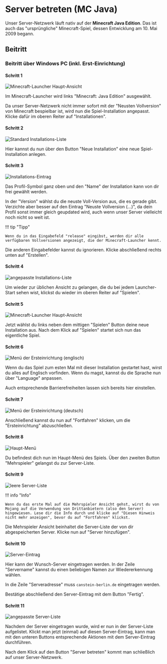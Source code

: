 # Server betreten (MC Java)

Unser Server-Netzwerk läuft nativ auf der **Minecraft Java Edition**. Das ist auch das "ursprüngliche" Minecraft-Spiel, dessen Entwicklung am 10. Mai 2009 begann.

## Beitritt

### Beitritt über Windows PC (inkl. Erst-Einrichtung)

#### Schritt 1

![Minecraft-Launcher Haupt-Ansicht](./images/Java_Join-1.png)

Im Minecraft-Launcher wird links "Minecraft: Java Edition" ausgewählt.

Da unser Server-Netzwerk nicht immer sofort mit der "Neusten Vollversion" von Minecraft bespielbar ist, wird nun die Spiel-Installation angepasst. Klicke dafür im oberen Reiter auf "Installationen".

#### Schritt 2

![Standard Installations-Liste](./images/Java_Join-2.png)

Hier kannst du nun über den Button "Neue Installation" eine neue Spiel-Installation anlegen.

#### Schritt 3

![Installations-Eintrag](./images/Java_Join-3.png)

Das Profil-Symbol ganz oben und den "Name" der Installation kann von dir frei gewählt werden.

In der "Version" wählst du die neuste Voll-Version aus, die es gerade gibt. Verzichte aber besser auf den Eintrag "Neuste Vollversion (...)", da dein Profil sonst immer gleich geupdated wird, auch wenn unser Server vielleicht noch nicht so weit ist.

!!! tip "Tipp"

    Wenn du in das Eingabefeld "release" eingibst, werden dir alle verfügbaren Vollversionen angezeigt, die der Minecraft-Launcher kennt.

Die anderen Eingabefelder kannst du ignorieren. Klicke abschließend rechts unten auf "Erstellen".

#### Schritt 4

![angepasste Installations-Liste](./images/Java_Join-4.png)

Um wieder zur üblichen Ansicht zu gelangen, die du bei jedem Launcher-Start sehen wist, klickst du wieder im oberen Reiter auf "Spielen".

#### Schritt 5

![Minecraft-Launcher Haupt-Ansicht](./images/Java_Join-5.png)

Jetzt wählst du links neben dem mittigen "Spielen" Button deine neue Installation aus. Nach dem Klick auf "Spielen" startet sich nun das eigentliche Spiel.

#### Schritt 6

![Menü der Ersteinrichtung (englisch)](./images/Java_Join-6.png)

Wenn du das Spiel zum esten Mal mit dieser Installation gestartet hast, wirst du alles auf Englisch vorfinden. Wenn du magst, kannst du die Sprache nun über "Language" anpassen.

Auch entsprechende Barrierefreiheiten lassen sich bereits hier einstellen.

#### Schritt 7

![Menü der Ersteinrichtung (deutsch)](./images/Java_Join-7.png)

Anschließend kannst du nun auf "Fortfahren" klicken, um die "Ersteinrichtung" abzuschließen.

#### Schritt 8

![Haupt-Menü](./images/Java_Join-8.png)

Du befindest dich nun im Haupt-Menü des Spiels. Über den zweiten Button "Mehrspieler" gelangst du zur Server-Liste.

#### Schritt 9

![leere Server-Liste](./images/Java_Join-9.png)

!!! info "Info"

    Wenn du das erste Mal auf die Mehrspieler Ansicht gehst, wirst du von Mojang auf die Verwendung von Drittanbietern (also den Server) hingewiesen. Lese dir die Info durch und klicke auf "Diesen Hinweis nicht mehr anzeigen", bevor du auf "Fortfahren" klickst.

Die Mehrspieler Ansicht beinhaltet die Server-Liste der von dir abgespeicherten Server. Klicke nun auf "Server hinzufügen".

#### Schritt 10

![Server-Eintrag](./images/Java_Join-10.png)

Hier kann der Wunsch-Server eingetragen werden. In der Zeile "Servername" kannst du einen beliebigen Namen zur Wiedererkennung wählen.

In die Zeile "Serveradresse" muss `canstein-berlin.de` eingetragen werden.

Bestätige abschließend den Server-Eintrag mit dem Button "Fertig".

#### Schritt 11

![angepasste Server-Liste](./images/Java_Join-11.png)

Nachdem der Server eingetragen wurde, wird er nun in der Server-Liste aufgelistet. Klickt man jetzt (einmal) auf diesen Server-Eintrag, kann man mit den unteren Buttons entsprechende Aktionen mit dem Server-Eintrag durchführen.

Nach dem Klick auf den Button "Server betreten" kommt man schließlich auf unser Server-Netzwerk.